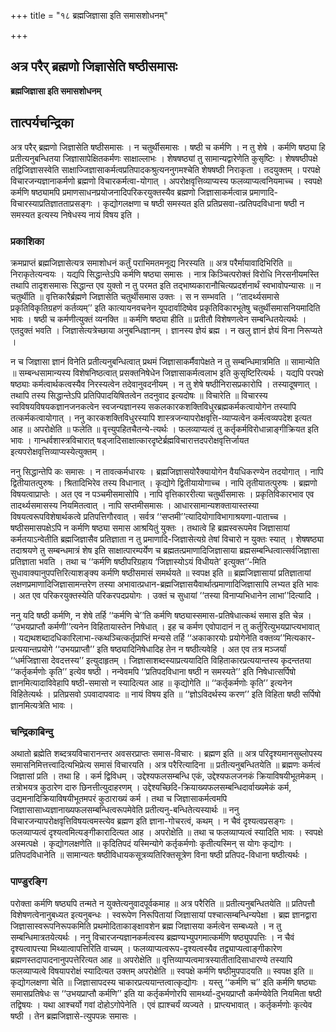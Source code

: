 +++
title = "१८ ब्रह्मजिज्ञासा इति समासशोधनम्"

+++


## अत्र परैर् ब्रह्मणो जिज्ञासेति षष्ठीसमासः

**ब्रह्मजिज्ञासा इति समासशोधनम्**

## **तात्पर्यचन्द्रिका**

अत्र परैर् ब्रह्मणो जिज्ञासेति षष्ठीसमासः । न चतुर्थीसमासः । षष्ठी च कर्मणि । न तु शेषे । कर्मणि षष्ठ्या हि प्रतीत्यनुबन्धितया जिज्ञासापेक्षितकर्मणः साक्षाल्लाभः । शेषषष्ठ्यां तु सामान्यद्वारेणेति कुसृष्टिः । शेषषष्ठीपक्षे तद्विजिज्ञासस्वेति साक्षाज्जिज्ञासाकर्मत्वप्रतिपादकश्रुत्यननुगमश्चेति शेषषष्ठी निराकृता । तदयुक्तम् । परपक्षे विचारजन्यज्ञानाकर्मणो ब्रह्मणो विचारकर्मत्वा-योगात् । अपरोक्षवृत्तिव्याप्यस्य फलव्याप्यत्वनियमाच्च । स्वपक्षे कर्मणि षष्ठ्यामपि प्रमाणसाधनप्रयोजनादिपरिकरयुक्तस्यैव ब्रह्मणो जिज्ञासाकर्मत्वान्न प्रमाणादि-विचारस्याप्रतिज्ञातताप्रसङ्गः । कृद्योगलक्षणा च षष्ठी समस्यत इति प्रतिप्रसवा-त्प्रतिपदविधाना षष्ठी न समस्यत इत्यस्य निषेधस्य नायं विषय इति ।

### **प्रकाशिका**

क्रमप्राप्तं ब्रह्मजिज्ञासेत्यत्र समाशोधनं कर्तुं पराभिमतमनूद्य निरस्यति ॥ अत्र परैर्मायावादिभिरिति ॥ निराकृतेत्यन्वयः । यद्यपि सिद्धान्तेऽपि कर्मणि षष्ठ्या समासः । नात्र किञ्चित्परोक्तं विरोधि निरसनीयमस्ति तथापि तादृशसमासः सिद्धान्त एव युक्तो न तु परमत इति तद्भाष्यकारानौचित्यप्रदर्शनार्थं स्वभावोपन्यासः ॥ न चतुर्थीति ॥ वृत्तिकारैर्ब्रह्मणे जिज्ञासेति चतुर्थीसमास उक्तः । स न सम्भवति । ‘‘तादर्थ्यसमासे प्रकृतिविकृतिग्रहणं कर्तव्यम्’’ इति कात्यायनवचनेन यूपदार्वादिष्वेव प्रकृतिविकारभूतेषु चतुर्थीसमासनियमादिति भावः । षष्ठी च कर्मणीत्युक्तं व्यनक्ति ॥ कर्मणि षष्ठ्या हीति ॥ प्रतीतौ विशेषणत्वेन सम्बन्धितयेत्यर्थः । एतदुक्तं भवति । जिज्ञासेत्यत्रेच्छाया अनुबन्धिज्ञानम् । ज्ञानस्य ज्ञेयं ब्रह्म । न खलु ज्ञानं ज्ञेयं विना निरूप्यते ।

न च जिज्ञासा ज्ञानं विनेति प्रतीत्यनुबन्धित्वात् प्रथमं जिज्ञासाकर्मैवापेक्षते न तु सम्बन्धिमात्रमिति ॥ सामान्येति ॥ सम्बन्धसामान्यस्य विशेषनिष्ठत्वात् प्रसक्तनिषेधेन जिज्ञासाकर्मत्वलाभ इति कुसृष्टिरित्यर्थः । यद्यपि परपक्षे षष्ठ्याः कर्मत्वार्थकत्वस्यैव निरस्यत्वेन तदेवानुवदनीयम् । न तु शेषे षष्ठीनिरासप्रकारोपि । तस्यादूषणात् । तथापि तस्य सिद्धान्तेऽपि प्रतिपिपादयिषितत्वेन तदनुवाद इत्यदोषः ॥ विचारेति ॥ विचारस्य स्वविषयविषयकज्ञानजनकत्वेन स्वजन्यज्ञानस्य सकलकारकशक्तिविधुरब्रह्मकर्मकत्वायोगेन तस्यापि तत्कर्मकत्वायोगात् । ननु कारकशक्तिविधुरस्यापि शास्त्रजन्यापरोक्षवृत्ति-व्याप्यत्वेन कर्मत्वव्यपदेश इत्यत आह ॥ अपरोक्षेति ॥ फलेति ॥ वृत्त्युपहितचैतन्ये-त्यर्थः । फलव्याप्यत्वं तु कर्तृकर्मविरोधान्नाङ्गीक्रियत इति भावः । गान्धर्वशास्त्रविचारात् षड्जादिसाक्षात्कारदृष्टेर्ब्रह्मविचारात्तदपरोक्षवृत्तिर्जायत इत्यपरोक्षवृत्तिव्याप्यस्येत्युक्तम् ।

ननु सिद्धान्तेपि कः समासः । न तावत्कर्मधारयः । ब्रह्मजिज्ञासयोरैक्यायोगेन वैयधिकरण्येन तदयोगात् । नापि द्वितीयातत्पुरुषः । श्रितादिभिरेव तस्य विधानात् । कृद्योगे द्वितीयायोगाच्च । नापि तृतीयातत्पुरुषः । ब्रह्मणो विषयत्वाप्राप्तेः । अत एव न पञ्चमीसमासोपि । नापि वृत्तिकाररीत्या चतुर्थीसमासः । प्रकृतिविकारभाव एव तादर्थ्यसमासस्य नियमितत्वात् । नापि सप्तमीसमासः । आधारसामान्यशक्तायास्तस्या विषयत्वरूपविशेषार्थकत्वे प्रतिपत्तिगौरवात् । सर्वत्र ‘‘सप्तमी’’त्यादियोगाविभागाश्रयणा-पाताच्च । षष्ठीसमासपक्षेऽपि न कर्मणि षष्ठ्या समास आश्रयितुं युक्तः । तथात्वे हि ब्रह्मस्वरूपमेव जिज्ञासायां कर्मतयाऽन्वेतीति ब्रह्मजिज्ञासैव प्रतिज्ञाता न तु प्रमाणादि-जिज्ञासेत्यग्रे तेषां विचारो न युक्तः स्यात् । शेषषष्ठ्या तदाश्रयणे तु सम्बन्धमात्रं शेष इति साक्षात्पारम्पर्येण च ब्रह्मतत्प्रमाणादिजिज्ञासाया ब्रह्मसम्बन्धित्वात्सर्वजिज्ञासा प्रतिज्ञाता भवति । तथा च ‘‘कर्मणि षष्ठीपरिग्रहाय ‘जिज्ञास्योऽयं विधीयते’ इत्युक्त’’-मिति सुधावाक्यानुपपत्तिरित्याशङ्क्य कर्मणि षष्ठीसमासं समर्थयते ॥ स्वपक्ष इति ॥ ब्रह्मजिज्ञासायां प्रतिज्ञातायां लक्षणप्रमाणादिजिज्ञासामन्तरेण तस्या अभावात्प्रधान-ब्रह्मजिज्ञासयैवार्थात्प्रमाणादिजिज्ञासापि लभ्यत इति भावः । अत एव परिकरयुक्तस्येति परिकरपदप्रयोगः । उक्तं च सुधायां ‘‘तस्या विनाप्यभिधानेन लाभा’’दित्यादि ।

ननु यदि षष्ठी कर्मणि, न शेषे तर्हि ‘‘कर्मणि चे’’ति कर्मणि षष्ठ्यास्समास-प्रतिषेधात्कथं समास इति चेन्न । ‘‘उभयप्राप्तौ कर्मणी’’त्यनेन विहितायास्तेन निषेधात् । इह च कर्मण एवोपादानं न तु कर्तुरित्युभयप्राप्त्यभावात् । यद्यथशब्दादधिकारिलाभा-त्कथञ्चित्कर्तृप्राप्तिं मन्यसे तर्हि ‘‘अकाकारयोः प्रयोगेनेति वक्तव्य’’मित्यकार-प्रत्ययान्तप्रयोगे ‘‘उभयप्राप्तौ’’ इति षष्ठ्यादिनिषेधादिह तेन न षष्ठीत्यवेहि । अत एव तत्र मञ्जर्यां ‘‘धर्मजिज्ञासा देवदत्तस्य’’ इत्युदाहृतम् । जिज्ञासाशब्दस्याप्रत्ययादिति विहिताकारप्रत्ययान्तस्य कृदन्ततया ‘‘कर्तृकर्मणोः कृति’’ इत्येव षष्ठी । नन्वेवमपि ‘‘प्रतिपदविधाना षष्ठी न समस्यते’’ इति निषेधात्सर्पिषो ज्ञानमित्यादाविवेहापि षष्ठी-समासो न स्यादित्यत आह ॥ कृद्योगेति ॥ ‘‘कर्तृकर्मणोः कृति’’ इत्यनेन विहितेत्यर्थः । प्रतिप्रसवो ऽपवादापवादः ॥ नायं विषय इति ॥ ‘‘ज्ञोऽविदर्थस्य करण’’ इति विहिता षष्ठी सर्पिषो ज्ञानमित्यत्रेति भावः ।

### **चन्द्रिकाबिन्दु**

अथातो ब्रह्मेति शब्दत्रयविचारानन्तर अवसरप्राप्तः समास-विचारः । ब्रह्मण इति ॥ अत्र परिदृश्यमानसुब्लोपस्य समासनिमित्तत्त्वादित्यभिप्रेत्य समासं विचारयति । अत्र परैरित्यादिना ॥ प्रतीत्यनुबन्धितयेति ॥ ब्रह्मणः कर्मत्वं जिज्ञासां प्रति । तथा हि । कर्म द्विविधम् । उद्देश्यफलसम्बन्धि एकं, उद्देश्यफलजनकं क्रियाविषयीभूतमेकम् । तत्रोभयत्र कुठारेण दारु छिनत्तीत्युदाहरणम् । उद्देश्यच्छिदि-क्रियाख्यफलसम्बन्धिदार्वाख्यमेकं कर्म, उद्यमनादिक्रियाविषयीभूतमपरं कुठाराख्यं कर्म । तथा च जिज्ञासाकर्मत्वमपि जिज्ञासासाध्यज्ञानाख्यफलसम्बन्धित्वरूपमेवेति प्रतीत्यनु-बन्धितेत्यस्यार्थः ॥ ननु विचारजन्यापरोक्षवृत्तिविषयत्वमस्त्येव ब्रह्मण इति ज्ञाना-गोचरत्वं, कथम् । न चैवं दृश्यत्वप्रसङ्गः । फलव्याप्यत्वं दृश्यत्वमित्यङ्गीकारादित्यत आह । अपरोक्षेति ॥ तथा च फलव्याप्यत्वं स्यादिति भावः । स्वपक्षे अस्मत्पक्षे । कृद्योगलक्षणेति ॥ कृदितिपदं यस्मिन्योगे कर्तृकर्मणोः कृतीत्यस्मिन् स योगः कृद्योगः । प्रतिपदविधानेति ॥ सामान्यतः षष्ठीविधायकसूत्रव्यतिरिक्तसूत्रेण विना षष्ठी प्रतिपद-विधाना षष्ठीत्यर्थः ।

### **पाण्डुरङ्गि**

परोक्ता कर्मणि षष्ठ्यपि तन्मते न युक्तेत्यनुवादपूर्वकमाह ॥ अत्र परैरिति ॥ प्रतीत्यनुबन्धितयेति ॥ प्रतिपत्तौ विशेषणत्वेनानुबध्यत इत्यनुबन्धः । स्वरूपेण निरूपितायां जिज्ञासायां पश्चात्सम्बन्धिन्यपेक्षा । ब्रह्म ज्ञानद्वारा जिज्ञासास्वरूपनिरूपकमिति प्रथमोदिताकाङ्क्षावशेन ब्रह्म जिज्ञासया कर्मत्वेन सम्बध्यते । न तु सम्बन्धिमात्रतयेत्यर्थः । ननु विचारजन्यज्ञानकर्मत्वस्य ब्रह्मण्यभ्युपगमात्कर्मणि षष्ठ्युपपत्तिः । न चैवं दृश्यत्वापत्त्या मिथ्यात्वापत्तिरिति वाच्यम् । फलव्याप्यत्वरूप-दृश्यत्वस्यैव तद्व्याप्यत्वाङ्गीकारेण ब्रह्मणस्तदापादनानुपपत्तेरित्यत आह ॥ अपरोक्षेति ॥ वृत्तिव्याप्यत्वमात्रस्यातीतादिसाधारण्ये तस्यापि फलव्याप्यत्वे विषयापरोक्षं स्यादित्यत उक्तम् अपरोक्षेति ॥ स्वपक्षे कर्मणि षष्ठीमुपपादयति ॥ स्वपक्ष इति ॥ कृद्योगलक्षणा चेति ॥ जिज्ञासापदस्य चाकारप्रत्ययान्तत्वात्कृद्योगः । यस्तु ‘‘कर्मणि च’’ इति कर्मणि षष्ठ्याः समासप्रतिषेधः स ‘‘उभयप्राप्तौ कर्मणि’’ इति या कर्तृकर्मणोरपि सामर्थ्या-दुभयप्राप्तौ कर्मण्येवेति नियमिता षष्ठी तद्विषयः । यथा आश्चर्यो गवां दोहोऽगोपेनेति । एवं ह्याश्चर्यं व्यज्यते । प्राप्त्यभावात् । कर्तृकर्मणोः कृत्येव षष्ठी । तेन ब्रह्मजिज्ञासे-त्युपपन्नः समासः ।

